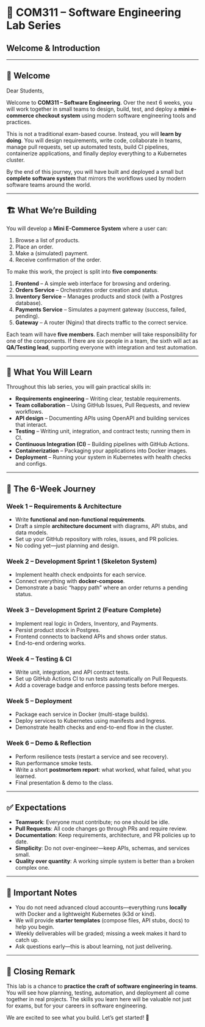 # 📘 COM311 – Software Engineering Lab Series  
## Welcome & Introduction

---

## 👋 Welcome
Dear Students,  

Welcome to **COM311 – Software Engineering**. Over the next 6 weeks, you will work together in small teams to design, build, test, and deploy a **mini e-commerce checkout system** using modern software engineering tools and practices.  

This is not a traditional exam-based course. Instead, you will **learn by doing**. You will design requirements, write code, collaborate in teams, manage pull requests, set up automated tests, build CI pipelines, containerize applications, and finally deploy everything to a Kubernetes cluster.  

By the end of this journey, you will have built and deployed a small but **complete software system** that mirrors the workflows used by modern software teams around the world.  

---

## 🏗️ What We’re Building
You will develop a **Mini E-Commerce System** where a user can:
1. Browse a list of products.  
2. Place an order.  
3. Make a (simulated) payment.  
4. Receive confirmation of the order.  

To make this work, the project is split into **five components**:
1. **Frontend** – A simple web interface for browsing and ordering.  
2. **Orders Service** – Orchestrates order creation and status.  
3. **Inventory Service** – Manages products and stock (with a Postgres database).  
4. **Payments Service** – Simulates a payment gateway (success, failed, pending).  
5. **Gateway** – A router (Nginx) that directs traffic to the correct service.  

Each team will have **five members**. Each member will take responsibility for one of the components. If there are six people in a team, the sixth will act as **QA/Testing lead**, supporting everyone with integration and test automation.  

---

## 🎯 What You Will Learn
Throughout this lab series, you will gain practical skills in:
- **Requirements engineering** – Writing clear, testable requirements.  
- **Team collaboration** – Using GitHub Issues, Pull Requests, and review workflows.  
- **API design** – Documenting APIs using OpenAPI and building services that interact.  
- **Testing** – Writing unit, integration, and contract tests; running them in CI.  
- **Continuous Integration (CI)** – Building pipelines with GitHub Actions.  
- **Containerization** – Packaging your applications into Docker images.  
- **Deployment** – Running your system in Kubernetes with health checks and configs.  

---

## 📅 The 6-Week Journey

### **Week 1 – Requirements & Architecture**
- Write **functional and non-functional requirements**.  
- Draft a simple **architecture document** with diagrams, API stubs, and data models.  
- Set up your GitHub repository with roles, issues, and PR policies.  
- No coding yet—just planning and design.  

### **Week 2 – Development Sprint 1 (Skeleton System)**
- Implement health check endpoints for each service.  
- Connect everything with **docker-compose**.  
- Demonstrate a basic “happy path” where an order returns a pending status.  

### **Week 3 – Development Sprint 2 (Feature Complete)**
- Implement real logic in Orders, Inventory, and Payments.  
- Persist product stock in Postgres.  
- Frontend connects to backend APIs and shows order status.  
- End-to-end ordering works.  

### **Week 4 – Testing & CI**
- Write unit, integration, and API contract tests.  
- Set up GitHub Actions CI to run tests automatically on Pull Requests.  
- Add a coverage badge and enforce passing tests before merges.  

### **Week 5 – Deployment**
- Package each service in Docker (multi-stage builds).  
- Deploy services to Kubernetes using manifests and Ingress.  
- Demonstrate health checks and end-to-end flow in the cluster.  

### **Week 6 – Demo & Reflection**
- Perform resilience tests (restart a service and see recovery).  
- Run performance smoke tests.  
- Write a short **postmortem report**: what worked, what failed, what you learned.  
- Final presentation & demo to the class.  

---

## ✅ Expectations
- **Teamwork**: Everyone must contribute; no one should be idle.  
- **Pull Requests**: All code changes go through PRs and require review.  
- **Documentation**: Keep requirements, architecture, and PR policies up to date.  
- **Simplicity**: Do not over-engineer—keep APIs, schemas, and services small.  
- **Quality over quantity**: A working simple system is better than a broken complex one.  

---

## 📌 Important Notes
- You do not need advanced cloud accounts—everything runs **locally** with Docker and a lightweight Kubernetes (k3d or kind).  
- We will provide **starter templates** (compose files, API stubs, docs) to help you begin.  
- Weekly deliverables will be graded; missing a week makes it hard to catch up.  
- Ask questions early—this is about learning, not just delivering.  

---

## 🙌 Closing Remark
This lab is a chance to **practice the craft of software engineering in teams**. You will see how planning, testing, automation, and deployment all come together in real projects. The skills you learn here will be valuable not just for exams, but for your careers in software engineering.  

We are excited to see what you build. Let’s get started! 🚀  

